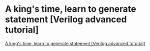 # A king's time, learn to generate statement [Verilog advanced tutorial]
[A king's time, learn to generate statement [Verilog advanced tutorial]](https://aiwithcloud.com/2022/09/19/a_kings_time_learn_to_generate_statement_verilog_advanced_tutorial/)